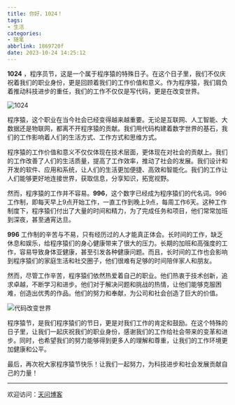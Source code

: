 ```yaml
---
title: 你好，1024！
tags:
- 生活
categories:
- 随笔
abbrlink: 1869720f
date: 2023-10-24 14:25:12
---
```


**1024** ，程序员节，这是一个属于程序猿的特殊日子。在这个日子里，我们不仅庆祝着我们的职业身份，更是回顾着我们的工作价值和意义。作为程序猿，我们肩负着推动科技进步的重任，我们的工作不仅仅是写代码，更是在改变世界。

![1024](https://tiven.cn/static/img/1024-01-hA4m6Aiu.jpg)

[//]: # (<!-- more -->)

程序猿，这个职业在当今社会已经变得越来越重要。无论是互联网、人工智能、大数据还是物联网，都离不开程序猿的贡献。我们用代码构建着数字世界的基石，我们的工作影响着人们的生活方式、工作方式和思维方式。

程序猿的工作价值和意义不仅仅体现在技术层面，更体现在对社会的贡献上。我们的工作改善了人们的生活质量，提高了工作效率，推动了社会的发展。我们设计和开发的软件、应用和系统，让人们的生活更加便捷、高效和智能化。我们的工作让人们能够更好地连接世界，获取信息，分享知识，拓宽视野。

然而，程序猿的工作并不容易。**996**，这个数字已经成为程序猿们的代名词。996工作制，即每天早上9点开始工作，一直工作到晚上9点，每周工作6天。这种工作制度下，程序猿们付出了大量的时间和精力，为了完成任务和项目，他们常常加班到深夜，甚至通宵达旦。

**996** 工作制的辛苦与不易，只有经历过的人才能真正体会。长时间的工作，缺乏休息和娱乐，给程序猿们的身心健康带来了很大的压力。长期的加班和高强度的工作，容易导致身体亚健康，甚至引发各种健康问题。而且，长时间的工作也会影响到程序猿们的家庭生活和社交圈子，他们很难有足够的时间陪伴家人和朋友。

然而，尽管工作辛苦，程序猿们依然热爱着自己的职业。他们热衷于技术创新，追求卓越，不断学习和进步。他们对于解决问题和挑战的热情，让他们能够克服困难，创造出优秀的作品。他们的努力和奉献，为公司和社会创造了巨大的价值。

![代码改变世界](https://tiven.cn/static/img/img-post-12-JGF2Jz_EFKS6k3F-5Qkml.jpg)

程序猿节，是我们程序猿们的节日，更是对我们工作的肯定和鼓励。在这个特殊的日子里，让我们一起庆祝我们的职业身份，感谢我们的工作给社会带来的变革和进步。同时，也希望我们的努力能够得到更多人的理解和尊重，让我们的工作环境更加健康和公平。

最后，再次祝大家程序猿节快乐！让我们一起努力，为科技进步和社会发展贡献自己的力量！

---

欢迎访问：[天问博客](https://tiven.cn/p/1869720f/ "天问博客-专注于大前端技术")

